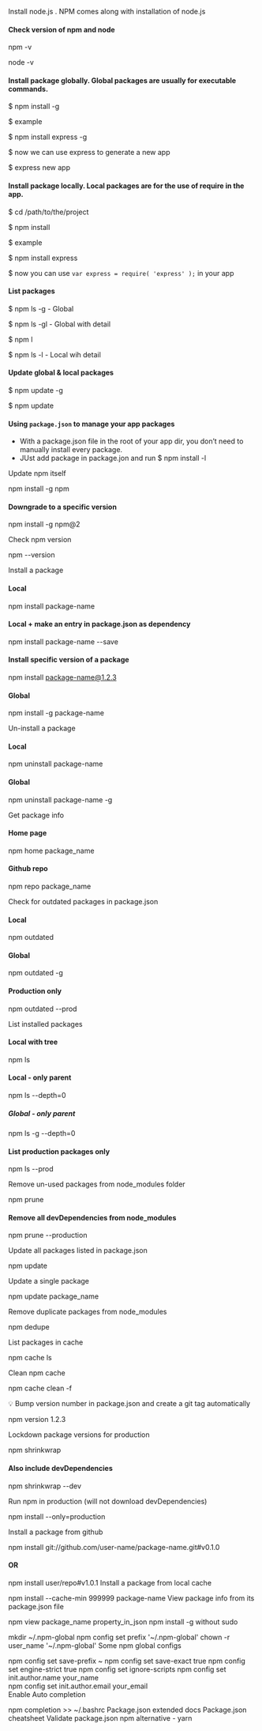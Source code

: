 
Install node.js . NPM comes along with installation of node.js

#### Check version of npm and node
npm -v

node -v

#### Install package globally. Global packages are usually for executable commands.
$ npm install <package name> -g

$ example

$ npm install express -g

$ now we can use express to generate a new app

$ express new app

#### Install package locally. Local packages are for the use of require in the app.
$ cd /path/to/the/project

$ npm install <package name>

$ example

$ npm install express

$ now you can use `var express = require( 'express' );` in your app

#### List packages
$ npm ls -g - Global

$ npm ls -gl - Global with detail

$ npm l

$ npm ls -l - Local wih detail

#### Update global & local packages
$ npm update -g

$ npm update

#### Using `package.json` to manage your app packages
- With a package.json file in the root of your app dir, you don’t need to manually install every package.
- JUst add package in package.jon and run $ npm install -l

Update npm itself

npm install -g npm

#### Downgrade to a specific version
npm install -g npm@2

Check npm version

npm --version

Install a package

#### Local 
npm install package-name

#### Local + make an entry in package.json as dependency
npm install package-name --save

#### Install specific version of a package
npm install package-name@1.2.3

#### Global
npm install -g package-name

Un-install a package

#### Local
npm uninstall package-name

#### Global
npm uninstall package-name -g

Get package info

#### Home page
npm home package_name

#### Github repo
npm repo package_name

Check for outdated packages in package.json

#### Local
npm outdated

#### Global
npm outdated -g

#### Production only
npm outdated --prod

List installed packages

#### Local with tree
npm ls

#### Local - only parent
npm ls --depth=0

##### Global - only parent
npm ls -g --depth=0

#### List production packages only
npm ls --prod

Remove un-used packages from node_modules folder

npm prune

#### Remove all devDependencies from node_modules 
npm prune --production

Update all packages listed in package.json

npm update

Update a single package

npm update package_name

Remove duplicate packages from node_modules

npm dedupe

List packages in cache

npm cache ls

Clean npm cache

npm cache clean -f

💡 Bump version number in package.json and create a git tag automatically

npm version 1.2.3

Lockdown package versions for production

npm shrinkwrap
#### Also include devDependencies
npm shrinkwrap --dev

Run npm in production (will not download devDependencies)

npm install --only=production

Install a package from github

npm install git://github.com/user-name/package-name.git#v0.1.0
#### OR
npm install user/repo#v1.0.1
Install a package from local cache

npm install --cache-min 999999 package-name
View package info from its package.json file

npm view package_name property_in_json
npm install -g without sudo

mkdir ~/.npm-global
npm config set prefix '~/.npm-global'
chown -r user_name '~/.npm-global'
Some npm global configs

npm config set save-prefix ~
npm config set save-exact true
npm config set engine-strict true
npm config set ignore-scripts
npm config set init.author.name your_name  
npm config set init.author.email your_email  
Enable Auto completion

npm completion >> ~/.bashrc
Package.json extended docs
Package.json cheatsheet
Validate package.json
npm alternative - yarn
